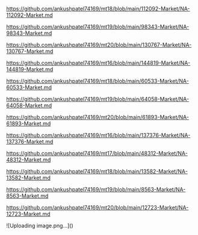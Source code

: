 <p><a href="https://github.com/ankushpatel74169/mt18/blob/main/112092-Market/NA-112092-Market.md">https://github.com/ankushpatel74169/mt18/blob/main/112092-Market/NA-112092-Market.md</a></p><p><a href="https://github.com/ankushpatel74169/mt19/blob/main/98343-Market/NA-98343-Market.md">https://github.com/ankushpatel74169/mt19/blob/main/98343-Market/NA-98343-Market.md</a></p><p><a href="https://github.com/ankushpatel74169/mt20/blob/main/130767-Market/NA-130767-Market.md">https://github.com/ankushpatel74169/mt20/blob/main/130767-Market/NA-130767-Market.md</a></p><p><a href="https://github.com/ankushpatel74169/mt16/blob/main/144819-Market/NA-144819-Market.md">https://github.com/ankushpatel74169/mt16/blob/main/144819-Market/NA-144819-Market.md</a></p><p><a href="https://github.com/ankushpatel74169/mt18/blob/main/60533-Market/NA-60533-Market.md">https://github.com/ankushpatel74169/mt18/blob/main/60533-Market/NA-60533-Market.md</a></p><p><a href="https://github.com/ankushpatel74169/mt19/blob/main/64058-Market/NA-64058-Market.md">https://github.com/ankushpatel74169/mt19/blob/main/64058-Market/NA-64058-Market.md</a></p><p><a href="https://github.com/ankushpatel74169/mt20/blob/main/61893-Market/NA-61893-Market.md">https://github.com/ankushpatel74169/mt20/blob/main/61893-Market/NA-61893-Market.md</a></p><p><a href="https://github.com/ankushpatel74169/mt16/blob/main/137376-Market/NA-137376-Market.md">https://github.com/ankushpatel74169/mt16/blob/main/137376-Market/NA-137376-Market.md</a></p><p><a href="https://github.com/ankushpatel74169/mt17/blob/main/48312-Market/NA-48312-Market.md">https://github.com/ankushpatel74169/mt17/blob/main/48312-Market/NA-48312-Market.md</a></p><p><a href="https://github.com/ankushpatel74169/mt18/blob/main/13582-Market/NA-13582-Market.md">https://github.com/ankushpatel74169/mt18/blob/main/13582-Market/NA-13582-Market.md</a></p><p><a href="https://github.com/ankushpatel74169/mt19/blob/main/8563-Market/NA-8563-Market.md">https://github.com/ankushpatel74169/mt19/blob/main/8563-Market/NA-8563-Market.md</a></p><p><a href="https://github.com/ankushpatel74169/mt20/blob/main/12723-Market/NA-12723-Market.md">https://github.com/ankushpatel74169/mt20/blob/main/12723-Market/NA-12723-Market.md</a></p>
![Uploading image.png…]()
